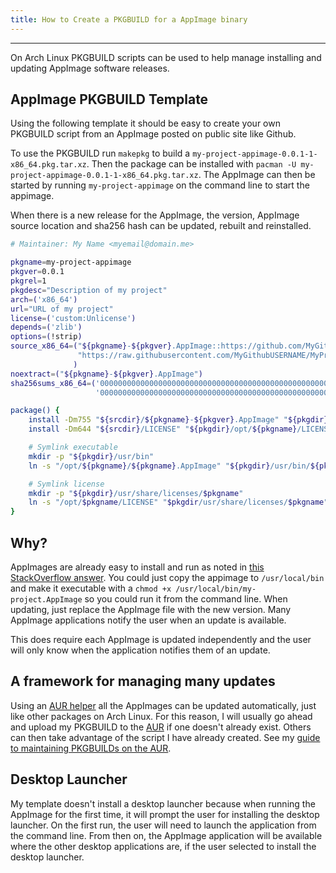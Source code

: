 ```yaml
---
title: How to Create a PKGBUILD for a AppImage binary
---
```


---

On Arch Linux PKGBUILD scripts can be used to help manage installing and updating AppImage software releases.

## AppImage PKGBUILD Template

Using the following template it should be easy to create your own PKGBUILD script from an AppImage posted on public site like Github.

To use the PKGBUILD run `makepkg` to build a `my-project-appimage-0.0.1-1-x86_64.pkg.tar.xz`. Then the package can be installed with `pacman -U my-project-appimage-0.0.1-1-x86_64.pkg.tar.xz`. The AppImage can then be started by running `my-project-appimage` on the command line to start the appimage.

When there is a new release for the AppImage, the version, AppImage source location and sha256 hash can be updated, rebuilt and reinstalled.

``` bash
# Maintainer: My Name <myemail@domain.me>

pkgname=my-project-appimage
pkgver=0.0.1
pkgrel=1
pkgdesc="Description of my project"
arch=('x86_64')
url="URL of my project"
license=('custom:Unlicense')
depends=('zlib')
options=(!strip)
source_x86_64=("${pkgname}-${pkgver}.AppImage::https://github.com/MyGithubUSERNAME/MyProjectRepo/releases/download/${pkgver}/myproject.AppImage"
               "https://raw.githubusercontent.com/MyGithubUSERNAME/MyProjectRepo/${pkgver}/LICENSE"
              )
noextract=("${pkgname}-${pkgver}.AppImage")
sha256sums_x86_64=('000000000000000000000000000000000000000000000000000000000000000'
                   '000000000000000000000000000000000000000000000000000000000000000')

package() {
    install -Dm755 "${srcdir}/${pkgname}-${pkgver}.AppImage" "${pkgdir}/opt/${pkgname}/${pkgname}.AppImage"
    install -Dm644 "${srcdir}/LICENSE" "${pkgdir}/opt/${pkgname}/LICENSE"

    # Symlink executable
    mkdir -p "${pkgdir}/usr/bin"
    ln -s "/opt/${pkgname}/${pkgname}.AppImage" "${pkgdir}/usr/bin/${pkgname}"

    # Symlink license
    mkdir -p "${pkgdir}/usr/share/licenses/$pkgname"
    ln -s "/opt/$pkgname/LICENSE" "$pkgdir/usr/share/licenses/$pkgname"
}
```

## Why?

AppImages are already easy to install and run as noted in [this StackOverflow answer](https://superuser.com/a/1307178/109464). You could just copy the appimage to `/usr/local/bin` and make it executable with a `chmod +x /usr/local/bin/my-project.AppImage` so you could run it from the command line. When updating, just replace the AppImage file with the new version. Many AppImage applications notify the user when an update is available.

This does require each AppImage is updated independently and the user will only know when the application notifies them of an update.

## A framework for managing many updates

Using an [AUR helper](https://wiki.archlinux.org/index.php/AUR_helpers) all the AppImages can be updated automatically, just like other packages on Arch Linux. For this reason, I will usually go ahead and upload my PKGBUILD to the [AUR](https://aur.archlinux.org) if one doesn't already exist. Others can then take advantage of the script I have already created. See my [guide to maintaining PKGBUILDs on the AUR](/posts/2019-01-30-Opinionated-PKGBUILD-development-guide.html).

## Desktop Launcher

My template doesn't install a desktop launcher because when running the AppImage for the first time, it will prompt the user for installing the desktop launcher. On the first run, the user will need to launch the application from the command line. From then on, the AppImage application will be available where the other desktop applications are, if the user selected to install the desktop launcher.
